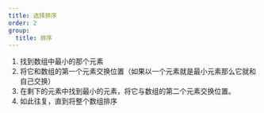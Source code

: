 ```yaml
---
title: 选择排序
order: 2
group:
  title: 排序
---
```


1. 找到数组中最小的那个元素
2. 将它和数组的第一个元素交换位置（如果以一个元素就是最小元素那么它就和自己交换）
3. 在剩下的元素中找到最小的元素，将它与数组的第二个元素交换位置。
4. 如此往复，直到将整个数组排序
